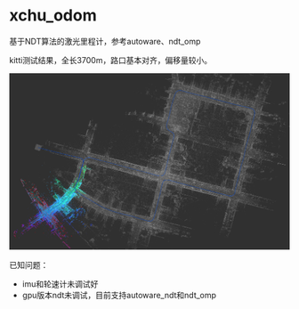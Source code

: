 # xchu_odom
基于NDT算法的激光里程计，参考autoware、ndt_omp

kitti测试结果，全长3700m，路口基本对齐，偏移量较小。

![image-20201027024048000](README/image-20201027024048000.png)

已知问题：

- imu和轮速计未调试好
- gpu版本ndt未调试，目前支持autoware_ndt和ndt_omp